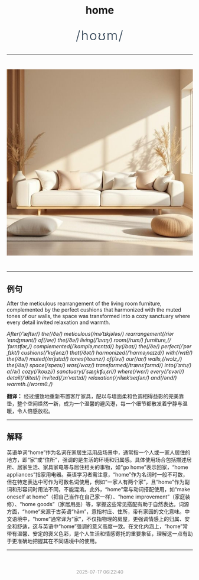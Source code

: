 <div align="center">

# home

<div style="margin: 30px 0;">
<h1 style="font-size: 2.5em; font-weight: 300; letter-spacing: 2px; margin: 0; color: #2c3e50;">
/hoʊm/
</h1>
</div>

</div>

---

<div align="center" style="margin: 40px 0;">

![home](images/home.png)

</div>

---

## 例句

After the meticulous rearrangement of the living room furniture, complemented by the perfect cushions that harmonized with the muted tones of our walls, the space was transformed into a cozy sanctuary where every detail invited relaxation and warmth.

*After(/ˈæftər/) the(/ðə/) meticulous(/məˈtɪkjələs/) rearrangement(/riərˈeɪnʤmənt/) of(/əv/) the(/ðə/) living(/ˈlɪvɪŋ/) room(/rum/) furniture,(/ˈfərnɪʧər,/) complemented(/ˈkɑmpləˌmɛntɪd/) by(/baɪ/) the(/ðə/) perfect(/ˈpərˌfɪkt/) cushions(/ˈkʊʃənz/) that(/ðət/) harmonized(/ˈhɑrməˌnaɪzd/) with(/wɪθ/) the(/ðə/) muted(/mˈjutɪd/) tones(/toʊnz/) of(/əv/) our(/ɑr/) walls,(/wɔlz,/) the(/ðə/) space(/speɪs/) was(/wɑz/) transformed(/trænsˈfɔrmd/) into(/ˈɪntu/) a(/ə/) cozy(/ˈkoʊzi/) sanctuary(/ˈsæŋkʧuˌɛri/) where(/wɛr/) every(/ˈɛvəri/) detail(/ˈditeɪl/) invited(/ˌɪnˈvaɪtɪd/) relaxation(/ˌrilækˈseɪʃən/) and(/ənd/) warmth.(/wɔrmθ./)*

**翻译：** 经过细致地重新布置客厅家具，配以与墙面柔和色调相得益彰的完美靠垫，整个空间焕然一新，成为一个温馨的避风港，每一个细节都散发着宁静与温暖，令人倍感放松。

---

## 解释

英语单词“home”作为名词在家居生活用品场景中，通常指一个人或一家人居住的地方，即“家”或“住所”，强调的是生活的环境和归属感。具体使用场合包括描述居所、居家生活、家具家电等与居住相关的事物，如“go home”表示回家，“home appliances”指家用电器。英语学习者需注意，“home”作为名词时一般不可数，但在特定表达中可作为可数名词使用，例如“一家人有两个家”，且“home”作为副词和形容词时用法不同，不能混淆。此外，“home”常与动词搭配使用，如“make oneself at home”（把自己当作在自己家一样）、“home improvement”（家庭装修）、“home goods”（家居用品）等，掌握这些常见搭配有助于自然表达。词源方面，“home”来源于古英语“hām”，意指村庄、住所，带有家园的文化意味。中文语境中，“home”通常译为“家”，不仅指物理的房屋，更强调情感上的归属、安全和舒适，这与英语中“home”强调的意义高度一致。在文化内涵上，“home”常带有温馨、安定的褒义色彩，是个人生活和情感寄托的重要象征，理解这一点有助于更准确地把握其在不同语境中的使用。


---

<div align="center" style="margin-top: 50px;">
<small style="color: #999; font-size: 0.9em;">2025-07-17 06:22:40</small>
</div>
